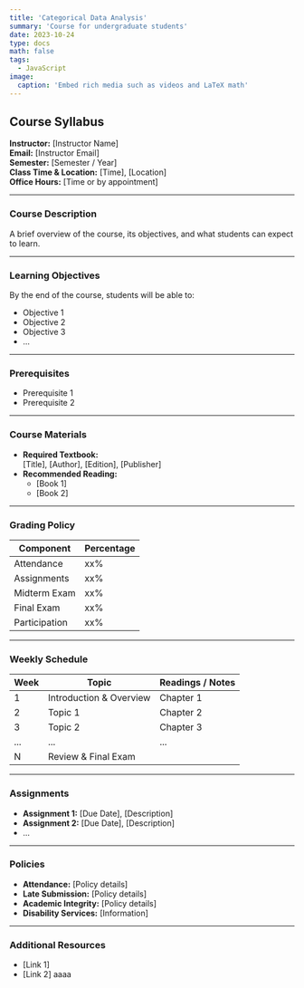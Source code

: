 ```yaml
---
title: 'Categorical Data Analysis'
summary: 'Course for undergraduate students'
date: 2023-10-24
type: docs
math: false
tags:
  - JavaScript
image:
  caption: 'Embed rich media such as videos and LaTeX math'
---
```

## Course Syllabus
**Instructor:** [Instructor Name]  
**Email:** [Instructor Email]  
**Semester:** [Semester / Year]  
**Class Time & Location:** [Time], [Location]  
**Office Hours:** [Time or by appointment]

---

### Course Description
A brief overview of the course, its objectives, and what students can expect to learn.

---

### Learning Objectives
By the end of the course, students will be able to:
- Objective 1
- Objective 2
- Objective 3
- ...

---

### Prerequisites
- Prerequisite 1
- Prerequisite 2

---

### Course Materials
- **Required Textbook:**  
  [Title], [Author], [Edition], [Publisher]
- **Recommended Reading:**  
  - [Book 1]
  - [Book 2]

---

### Grading Policy
| Component            | Percentage |
|----------------------|------------|
| Attendance           | xx%        |
| Assignments          | xx%        |
| Midterm Exam         | xx%        |
| Final Exam           | xx%        |
| Participation        | xx%        |

---

### Weekly Schedule

| Week | Topic                         | Readings / Notes           |
|------|-------------------------------|----------------------------|
| 1    | Introduction & Overview       | Chapter 1                  |
| 2    | Topic 1                       | Chapter 2                  |
| 3    | Topic 2                       | Chapter 3                  |
| ...  | ...                           | ...                        |
| N    | Review & Final Exam           |                            |

---

### Assignments
- **Assignment 1:** [Due Date], [Description]
- **Assignment 2:** [Due Date], [Description]
- ...
  
---

### Policies
- **Attendance:** [Policy details]
- **Late Submission:** [Policy details]
- **Academic Integrity:** [Policy details]
- **Disability Services:** [Information]

---

### Additional Resources
- [Link 1]
- [Link 2] aaaa

